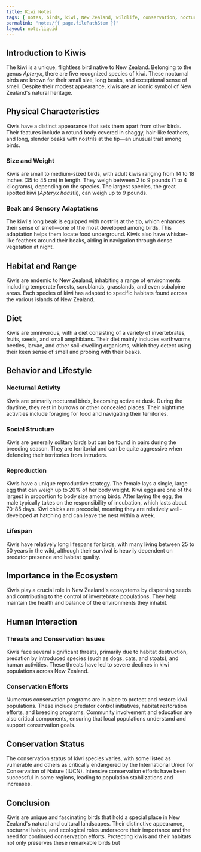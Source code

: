 ```yaml
---
title: Kiwi Notes
tags: [ notes, birds, kiwi, New Zealand, wildlife, conservation, nocturnal ]
permalink: "notes/{{ page.filePathStem }}"
layout: note.liquid
---
```


## Introduction to Kiwis

The kiwi is a unique, flightless bird native to New Zealand. Belonging to the genus _Apteryx_, there are five recognized species of kiwi. These nocturnal birds are known for their small size, long beaks, and exceptional sense of smell. Despite their modest appearance, kiwis are an iconic symbol of New Zealand's natural heritage.

## Physical Characteristics

Kiwis have a distinct appearance that sets them apart from other birds. Their features include a rotund body covered in shaggy, hair-like feathers, and long, slender beaks with nostrils at the tip—an unusual trait among birds.

### Size and Weight

Kiwis are small to medium-sized birds, with adult kiwis ranging from 14 to 18 inches (35 to 45 cm) in length. They weigh between 2 to 9 pounds (1 to 4 kilograms), depending on the species. The largest species, the great spotted kiwi (_Apteryx haastii_), can weigh up to 9 pounds.

### Beak and Sensory Adaptations

The kiwi's long beak is equipped with nostrils at the tip, which enhances their sense of smell—one of the most developed among birds. This adaptation helps them locate food underground. Kiwis also have whisker-like feathers around their beaks, aiding in navigation through dense vegetation at night.

## Habitat and Range

Kiwis are endemic to New Zealand, inhabiting a range of environments including temperate forests, scrublands, grasslands, and even subalpine areas. Each species of kiwi has adapted to specific habitats found across the various islands of New Zealand.

## Diet

Kiwis are omnivorous, with a diet consisting of a variety of invertebrates, fruits, seeds, and small amphibians. Their diet mainly includes earthworms, beetles, larvae, and other soil-dwelling organisms, which they detect using their keen sense of smell and probing with their beaks.

## Behavior and Lifestyle

### Nocturnal Activity

Kiwis are primarily nocturnal birds, becoming active at dusk. During the daytime, they rest in burrows or other concealed places. Their nighttime activities include foraging for food and navigating their territories.

### Social Structure

Kiwis are generally solitary birds but can be found in pairs during the breeding season. They are territorial and can be quite aggressive when defending their territories from intruders.

### Reproduction

Kiwis have a unique reproductive strategy. The female lays a single, large egg that can weigh up to 20% of her body weight. Kiwi eggs are one of the largest in proportion to body size among birds. After laying the egg, the male typically takes on the responsibility of incubation, which lasts about 70-85 days. Kiwi chicks are precocial, meaning they are relatively well-developed at hatching and can leave the nest within a week.

### Lifespan

Kiwis have relatively long lifespans for birds, with many living between 25 to 50 years in the wild, although their survival is heavily dependent on predator presence and habitat quality.

## Importance in the Ecosystem

Kiwis play a crucial role in New Zealand's ecosystems by dispersing seeds and contributing to the control of invertebrate populations. They help maintain the health and balance of the environments they inhabit.

## Human Interaction

### Threats and Conservation Issues

Kiwis face several significant threats, primarily due to habitat destruction, predation by introduced species (such as dogs, cats, and stoats), and human activities. These threats have led to severe declines in kiwi populations across New Zealand.

### Conservation Efforts

Numerous conservation programs are in place to protect and restore kiwi populations. These include predator control initiatives, habitat restoration efforts, and breeding programs. Community involvement and education are also critical components, ensuring that local populations understand and support conservation goals.

## Conservation Status

The conservation status of kiwi species varies, with some listed as vulnerable and others as critically endangered by the International Union for Conservation of Nature (IUCN). Intensive conservation efforts have been successful in some regions, leading to population stabilizations and increases.

## Conclusion

Kiwis are unique and fascinating birds that hold a special place in New Zealand's natural and cultural landscapes. Their distinctive appearance, nocturnal habits, and ecological roles underscore their importance and the need for continued conservation efforts. Protecting kiwis and their habitats not only preserves these remarkable birds but

